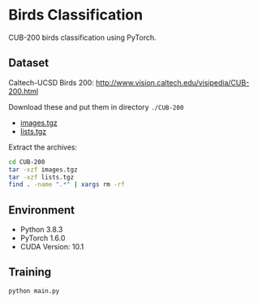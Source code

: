 # Birds Classification

CUB-200 birds classification using PyTorch.

## Dataset

Caltech-UCSD Birds 200: http://www.vision.caltech.edu/visipedia/CUB-200.html

Download these and put them in directory `./CUB-200`

* [images.tgz](http://www.vision.caltech.edu/visipedia-data/CUB-200/images.tgz)
* [lists.tgz](http://www.vision.caltech.edu/visipedia-data/CUB-200/lists.tgz)

Extract the archives:

```sh
cd CUB-200
tar -xzf images.tgz
tar -xzf lists.tgz
find . -name ".*" | xargs rm -rf
```

## Environment

* Python 3.8.3
* PyTorch 1.6.0
* CUDA Version: 10.1

## Training

```sh
python main.py
```

